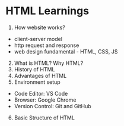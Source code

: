 # HTML Learnings
1. How website works?

- client-server model
- http request and response
- web design fundamental - HTML, CSS, JS

2. What is HTML? Why HTML?
3. History of HTML
4. Advantages of HTML
5. Environment setup

- Code Editor: VS Code
- Browser: Google Chrome
- Version Control: Git and GitHub

6. Basic Structure of HTML